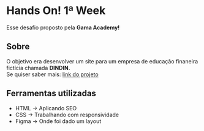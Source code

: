 # Hands On! 1ª Week

Esse desafio proposto pela <strong>Gama Academy!</strong>
<br>
<h2>Sobre</h2>
O objetivo era desenvolver um site para um empresa de educação finaneira fictícia chamada <strong>DINDIN.</strong><br>
Se quiser saber mais: <a href="https://jguigo.github.io/din-din/">link do projeto</a>

<h2>Ferramentas utilizadas</h2>
<ul>
  <li>HTML -> Aplicando SEO</li>
  <li>CSS -> Trabalhando com responsividade</li>
  <li>Figma -> Onde foi dado um layout</li>
</ul>
